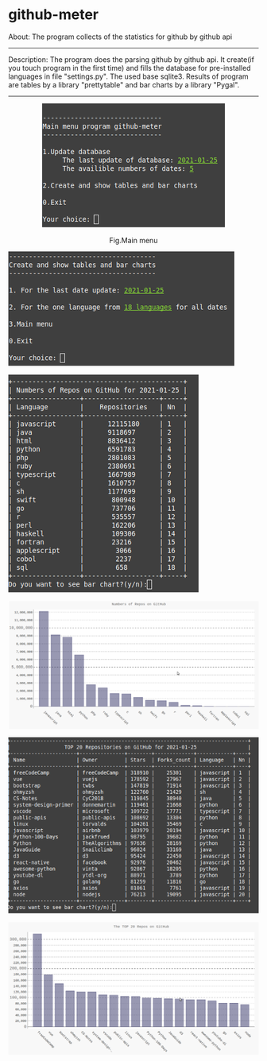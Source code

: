 # github-meter
About: The program collects of the statistics for github by github api
<hr>
Description: The program does the parsing github by github api. It create(if you touch program in the first time) and fills the database for pre-installed languages in file "settings.py". The used base sqlite3. Results of program are tables by a library "prettytable" and bar charts by a library "Pygal".
<hr>
<p align="center">
  <img src="screenshots/001_main_menu.png"/>
<p align="center">Fig.Main menu<p align="center">
</p>





![Alt text](screenshots/002_second_menu.png "The second menu")

![Alt text](screenshots/003_table_lang_date.png "The table of counts repositories for languages")

![Alt text](screenshots/004_bar_lang_date.png "The chart bar of counts repositories for languages")

![Alt text](screenshots/005_table_top20_repos_date.png "The table of counts repositories for languages")

![Alt text](screenshots/006_bar_top20_repos_date.png "The top 20 repositories for languges")


